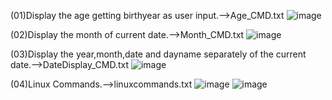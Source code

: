(01)Display the age getting birthyear as user input.-->Age_CMD.txt
![image](https://github.com/user-attachments/assets/b9f5eeb7-8925-460c-b517-f531e8cc577a)

(02)Display the month of current date.-->Month_CMD.txt
![image](https://github.com/user-attachments/assets/d8438d38-6ba6-4ab6-99d3-c40b7c7228ba)

(03)Display the year,month,date and dayname separately of the current date.-->DateDisplay_CMD.txt
![image](https://github.com/user-attachments/assets/b4eaf442-af4f-4956-b529-4f1fbafc1758)

(04)Linux Commands.-->linuxcommands.txt
![image](https://github.com/user-attachments/assets/b661e288-b485-418b-8b15-f01c19fa09e7)
![image](https://github.com/user-attachments/assets/4a626e4f-f1b7-41ae-8063-336d61cf69a8)





